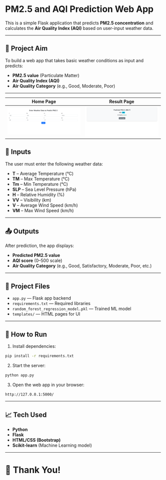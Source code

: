 # PM2.5 and AQI Prediction Web App

This is a simple Flask application that predicts **PM2.5 concentration** and calculates the **Air Quality Index (AQI)** based on user-input weather data.

---

## 🎯 Project Aim

To build a web app that takes basic weather conditions as input and predicts:
- **PM2.5 value** (Particulate Matter)
- **Air Quality Index (AQI)**
- **Air Quality Category** (e.g., Good, Moderate, Poor)

---


| Home Page | Result Page |
|:---------:|:-----------:|
| ![Home](images/home_screen.png) | ![Result](images/result_screen.png) |


## 🔢 Inputs

The user must enter the following weather data:
- **T** – Average Temperature (°C)
- **TM** – Max Temperature (°C)
- **Tm** – Min Temperature (°C)
- **SLP** – Sea Level Pressure (hPa)
- **H** – Relative Humidity (%)
- **VV** – Visibility (km)
- **V** – Average Wind Speed (km/h)
- **VM** – Max Wind Speed (km/h)

---

## 📤 Outputs

After prediction, the app displays:
- **Predicted PM2.5 value**
- **AQI score** (0–500 scale)
- **Air Quality Category** (e.g., Good, Satisfactory, Moderate, Poor, etc.)

---

## 📂 Project Files

- `app.py` — Flask app backend
- `requirements.txt` — Required libraries
- `random_forest_regression_model.pkl` — Trained ML model
- `templates/` — HTML pages for UI

---

## 🚀 How to Run

1. Install dependencies:

```bash
pip install -r requirements.txt
```

2. Start the server:

```bash
python app.py
```

3. Open the web app in your browser:

```
http://127.0.0.1:5000/
```

---

## 📈 Tech Used

- **Python**
- **Flask**
- **HTML/CSS (Bootstrap)**
- **Scikit-learn** (Machine Learning model)

---

# 🌟 Thank You!
